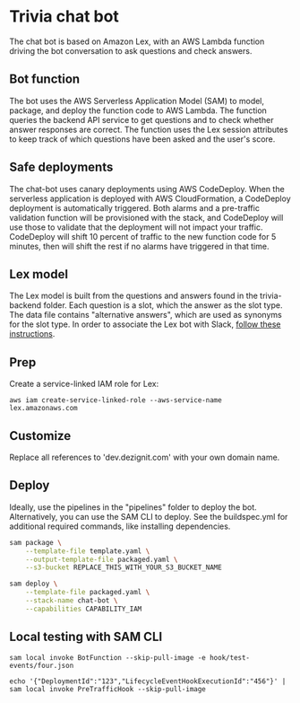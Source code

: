 # Trivia chat bot

The chat bot is based on Amazon Lex, with an AWS Lambda function driving the bot conversation to ask questions and check answers.

## Bot function

The bot uses the AWS Serverless Application Model (SAM) to model, package, and deploy the function code to AWS Lambda.  The function queries the backend API service to get questions and to check whether answer responses are correct.  The function uses the Lex session attributes to keep track of which questions have been asked and the user's score.

## Safe deployments

The chat-bot uses canary deployments using AWS CodeDeploy.  When the serverless application is deployed with AWS CloudFormation, a CodeDeploy deployment is automatically triggered.  Both alarms and a pre-traffic validation function will be provisioned with the stack, and CodeDeploy will use those to validate that the deployment will not impact your traffic.  CodeDeploy will shift 10 percent of traffic to the new function code for 5 minutes, then will shift the rest if no alarms have triggered in that time.

## Lex model

The Lex model is built from the questions and answers found in the trivia-backend folder.  Each question is a slot, which the answer as the slot type.  The data file contains "alternative answers", which are used as synonyms for the slot type.  In order to associate the Lex bot with Slack, [follow these instructions](https://docs.aws.amazon.com/lex/latest/dg/slack-bot-association.html).

## Prep

Create a service-linked IAM role for Lex:

```
aws iam create-service-linked-role --aws-service-name lex.amazonaws.com
```

## Customize

Replace all references to 'dev.dezignit.com' with your own domain name.

## Deploy

Ideally, use the pipelines in the "pipelines" folder to deploy the bot.  Alternatively, you can use the SAM CLI to deploy.  See the buildspec.yml for additional required commands, like installing dependencies.

```bash
sam package \
    --template-file template.yaml \
    --output-template-file packaged.yaml \
    --s3-bucket REPLACE_THIS_WITH_YOUR_S3_BUCKET_NAME

sam deploy \
    --template-file packaged.yaml \
    --stack-name chat-bot \
    --capabilities CAPABILITY_IAM
```

## Local testing with SAM CLI

```
sam local invoke BotFunction --skip-pull-image -e hook/test-events/four.json

echo '{"DeploymentId":"123","LifecycleEventHookExecutionId":"456"}' | sam local invoke PreTrafficHook --skip-pull-image
```
